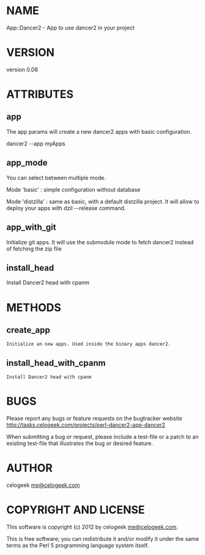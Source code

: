 # NAME

App::Dancer2 - App to use dancer2 in your project

# VERSION

version 0.08

# ATTRIBUTES

## app

The app params will create a new dancer2 apps with basic configuration.

dancer2 --app myApps

## app\_mode

You can select between multiple mode.

Mode 'basic' : simple configuration without database

Mode 'distzilla' : same as basic, with a default distzilla project. It will allow to deploy your apps with dzil --release command.

## app\_with\_git

Initialize git apps. It will use the submodule mode to fetch dancer2 instead of fetching the zip file

## install\_head

Install Dancer2 head with cpanm

# METHODS

## create\_app

    Initialize an new apps. Used inside the binary apps dancer2.

## install\_head\_with\_cpanm

    Install Dancer2 head with cpanm

# BUGS

Please report any bugs or feature requests on the bugtracker website
http://tasks.celogeek.com/projects/perl-dancer2-app-dancer2

When submitting a bug or request, please include a test-file or a
patch to an existing test-file that illustrates the bug or desired
feature.

# AUTHOR

celogeek <me@celogeek.com>

# COPYRIGHT AND LICENSE

This software is copyright (c) 2012 by celogeek <me@celogeek.com>.

This is free software; you can redistribute it and/or modify it under
the same terms as the Perl 5 programming language system itself.
